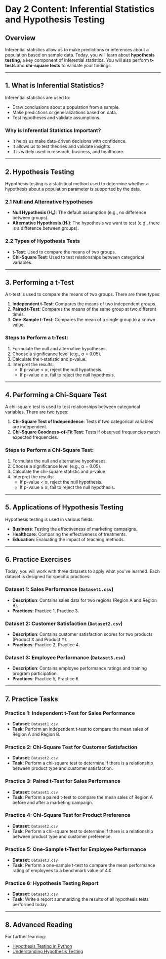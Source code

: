 # Day 2 Content: Inferential Statistics and Hypothesis Testing

## Overview
Inferential statistics allow us to make predictions or inferences about a population based on sample data. Today, you will learn about **hypothesis testing**, a key component of inferential statistics. You will also perform **t-tests** and **chi-square tests** to validate your findings.

---

## 1. What is Inferential Statistics?
Inferential statistics are used to:
- Draw conclusions about a population from a sample.
- Make predictions or generalizations based on data.
- Test hypotheses and validate assumptions.

### Why is Inferential Statistics Important?
- It helps us make data-driven decisions with confidence.
- It allows us to test theories and validate insights.
- It is widely used in research, business, and healthcare.

---

## 2. Hypothesis Testing
Hypothesis testing is a statistical method used to determine whether a hypothesis about a population parameter is supported by the data.

### 2.1 Null and Alternative Hypotheses
- **Null Hypothesis (H₀)**: The default assumption (e.g., no difference between groups).
- **Alternative Hypothesis (H₁)**: The hypothesis we want to test (e.g., there is a difference between groups).

### 2.2 Types of Hypothesis Tests
- **t-Test**: Used to compare the means of two groups.
- **Chi-Square Test**: Used to test relationships between categorical variables.

---

## 3. Performing a t-Test
A t-test is used to compare the means of two groups. There are three types:
1. **Independent t-Test**: Compares the means of two independent groups.
2. **Paired t-Test**: Compares the means of the same group at two different times.
3. **One-Sample t-Test**: Compares the mean of a single group to a known value.

### Steps to Perform a t-Test:
1. Formulate the null and alternative hypotheses.
2. Choose a significance level (e.g., α = 0.05).
3. Calculate the t-statistic and p-value.
4. Interpret the results:
   - If p-value < α, reject the null hypothesis.
   - If p-value ≥ α, fail to reject the null hypothesis.

---

## 4. Performing a Chi-Square Test
A chi-square test is used to test relationships between categorical variables. There are two types:
1. **Chi-Square Test of Independence**: Tests if two categorical variables are independent.
2. **Chi-Square Goodness-of-Fit Test**: Tests if observed frequencies match expected frequencies.

### Steps to Perform a Chi-Square Test:
1. Formulate the null and alternative hypotheses.
2. Choose a significance level (e.g., α = 0.05).
3. Calculate the chi-square statistic and p-value.
4. Interpret the results:
   - If p-value < α, reject the null hypothesis.
   - If p-value ≥ α, fail to reject the null hypothesis.

---

## 5. Applications of Hypothesis Testing
Hypothesis testing is used in various fields:
- **Business**: Testing the effectiveness of marketing campaigns.
- **Healthcare**: Comparing the effectiveness of treatments.
- **Education**: Evaluating the impact of teaching methods.

---

## 6. Practice Exercises
Today, you will work with three datasets to apply what you've learned. Each dataset is designed for specific practices:

### Dataset 1: Sales Performance (`Dataset1.csv`)
- **Description**: Contains sales data for two regions (Region A and Region B).
- **Practices**: Practice 1, Practice 3.

### Dataset 2: Customer Satisfaction (`Dataset2.csv`)
- **Description**: Contains customer satisfaction scores for two products (Product X and Product Y).
- **Practices**: Practice 2, Practice 4.

### Dataset 3: Employee Performance (`Dataset3.csv`)
- **Description**: Contains employee performance ratings and training program participation.
- **Practices**: Practice 5, Practice 6.

---

## 7. Practice Tasks
### Practice 1: Independent t-Test for Sales Performance
- **Dataset**: `Dataset1.csv`
- **Task**: Perform an independent t-test to compare the mean sales of Region A and Region B.

### Practice 2: Chi-Square Test for Customer Satisfaction
- **Dataset**: `Dataset2.csv`
- **Task**: Perform a chi-square test to determine if there is a relationship between product type and customer satisfaction.

### Practice 3: Paired t-Test for Sales Performance
- **Dataset**: `Dataset1.csv`
- **Task**: Perform a paired t-test to compare the mean sales of Region A before and after a marketing campaign.

### Practice 4: Chi-Square Test for Product Preference
- **Dataset**: `Dataset2.csv`
- **Task**: Perform a chi-square test to determine if there is a relationship between product type and customer preference.

### Practice 5: One-Sample t-Test for Employee Performance
- **Dataset**: `Dataset3.csv`
- **Task**: Perform a one-sample t-test to compare the mean performance rating of employees to a benchmark value of 4.0.

### Practice 6: Hypothesis Testing Report
- **Dataset**: `Dataset3.csv`
- **Task**: Write a report summarizing the results of all hypothesis tests performed today.

---

## 8. Advanced Reading
For further learning:
- [Hypothesis Testing in Python](https://realpython.com/python-statistics/)
- [Understanding Hypothesis Testing](https://towardsdatascience.com/understanding-hypothesis-testing)